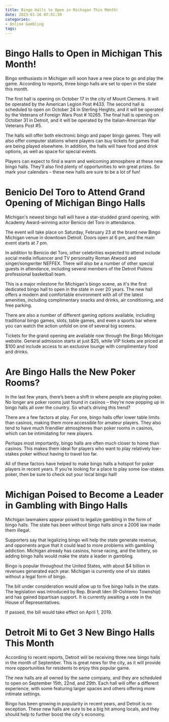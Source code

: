 ```yaml
---
title: Bingo Halls to Open in Michigan This Month!
date: 2023-01-16 07:51:39
categories:
- Online Gambling
tags:
---
```



#  Bingo Halls to Open in Michigan This Month!

Bingo enthusiasts in Michigan will soon have a new place to go and play the game. According to reports, three bingo halls are set to open in the state this month.

The first hall is opening on October 17 in the city of Mount Clemens. It will be operated by the American Legion Post #433. The second hall is scheduled to open on October 24 in Sterling Heights, and it will be operated by the Veterans of Foreign Wars Post # 10265. The final hall is opening on October 31 in Detroit, and it will be operated by the Italian-American War Veterans Post #5.

The halls will offer both electronic bingo and paper bingo games. They will also offer computer stations where players can buy tickets for games that are being played elsewhere. In addition, the halls will have food and drink options, as well as space for special events.

Players can expect to find a warm and welcoming atmosphere at these new bingo halls. They’ll also find plenty of opportunities to win great prizes. So mark your calendars – these new halls are sure to be a lot of fun!

#  Benicio Del Toro to Attend Grand Opening of Michigan Bingo Halls

Michigan's newest bingo hall will have a star-studded grand opening, with Academy Award-winning actor Benicio del Toro in attendance.

The event will take place on Saturday, February 23 at the brand new Bingo Michigan venue in downtown Detroit. Doors open at 6 pm, and the main event starts at 7 pm.

In addition to Benicio del Toro, other celebrities expected to attend include social media influencer and TV personality Roman Atwood and singer/songwriter NEFFEX. There will also be a number of other special guests in attendance, including several members of the Detroit Pistons professional basketball team.

This is a major milestone for Michigan's bingo scene, as it's the first dedicated bingo hall to open in the state in over 20 years. The new hall offers a modern and comfortable environment with all of the latest amenities, including complimentary snacks and drinks, air conditioning, and free parking.

There are also a number of different gaming options available, including traditional bingo games, slots, table games, and even a sports bar where you can watch the action unfold on one of several big screens.

Tickets for the grand opening are available now through the Bingo Michigan website. General admission starts at just $25, while VIP tickets are priced at $100 and include access to an exclusive lounge with complimentary food and drinks.

#  Are Bingo Halls the New Poker Rooms?

In the last few years, there’s been a shift in where people are playing poker. No longer are poker rooms just found in casinos – they’re now popping up in bingo halls all over the country. So what’s driving this trend?

There are a few factors at play. For one, bingo halls offer lower table limits than casinos, making them more accessible for amateur players. They also tend to have much friendlier atmospheres than poker rooms in casinos, which can be intimidating for new players.

Perhaps most importantly, bingo halls are often much closer to home than casinos. This makes them ideal for players who want to play relatively low-stakes poker without having to travel too far.

All of these factors have helped to make bingo halls a hotspot for poker players in recent years. If you’re looking for a place to play some low-stakes poker, then be sure to check out your local bingo hall!

#  Michigan Poised to Become a Leader in Gambling with Bingo Halls

Michigan lawmakers appear poised to legalize gambling in the form of bingo halls. The state has been without bingo halls since a 2006 law made them illegal.

Supporters say that legalizing bingo will help the state generate revenue, and opponents argue that it could lead to more problems with gambling addiction. Michigan already has casinos, horse racing, and the lottery, so adding bingo halls would make the state a leader in gambling.

Bingo is popular throughout the United States, with about $4 billion in revenues generated each year. Michigan is currently one of six states without a legal form of bingo.

The bill under consideration would allow up to five bingo halls in the state. The legislation was introduced by Rep. Brandt Iden (R-Oshtemo Township) and has gained bipartisan support. It is currently awaiting a vote in the House of Representatives.

If passed, the bill would take effect on April 1, 2019.

#  Detroit Mi to Get 3 New Bingo Halls This Month

According to recent reports, Detroit will be receiving three new bingo halls in the month of September. This is great news for the city, as it will provide more opportunities for residents to enjoy this popular game.

The new halls are all owned by the same company, and they are scheduled to open on September 15th, 22nd, and 29th. Each hall will offer a different experience, with some featuring larger spaces and others offering more intimate settings.

Bingo has been growing in popularity in recent years, and Detroit is no exception. These new halls are sure to be a big hit among locals, and they should help to further boost the city's economy.